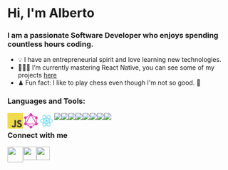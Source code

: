 # Hi, I'm Alberto 
### I am a passionate Software Developer who enjoys spending countless hours coding.
- 💡  I have an entrepreneurial spirit and love learning new technologies. 
- 👨🏻‍💻 I’m currently mastering React Native, you can see some of my projects [here](https://betomoedano.netlify.app/)
- ♟ Fun fact: I like to play chess even though I'm not so good. 🤯

### Languages and Tools:

<p>
<img align="left" height="35" src="https://raw.githubusercontent.com/github/explore/80688e429a7d4ef2fca1e82350fe8e3517d3494d/topics/javascript/javascript.png" style="max-width: 100%;">
<img align="left" height="35" src="https://raw.githubusercontent.com/github/explore/5c058a388828bb5fde0bcafd4bc867b5bb3f26f3/topics/graphql/graphql.png" style="max-width: 100%;">
<img align="left" height="35" src="https://raw.githubusercontent.com/github/explore/80688e429a7d4ef2fca1e82350fe8e3517d3494d/topics/react/react.png" style="max-width: 100%;">
<img align="left" height="35" src="https://upload.wikimedia.org/wikipedia/commons/thumb/2/29/Postgresql_elephant.svg/1200px-Postgresql_elephant.svg.png
">
<img align="left" height="35" src="https://www.consoleconnect.com/wp-content/uploads/2019/07/amazon-web-services-cloud.svg">
<img align="left" height="35" src="https://cdn-icons-png.flaticon.com/512/919/919836.png">
<img align="left" height="35" src="https://www.pngkey.com/png/full/178-1787134_png-file-svg-github-icon-png.png">
<img align="left" height="35" src="https://cdn.iconscout.com/icon/free/png-256/html-59-225995.png">
<img align="left" height="35" src="https://1000logos.net/wp-content/uploads/2020/09/CSS-Logo.png">
<img align="left" height="35" src="https://cdn4.iconfinder.com/data/icons/logos-brands-5/24/unity-512.png">
<img align="left" height="35" src="https://cdn.iconscout.com/icon/free/png-256/figma-2296071-1912030.png">
 
</p>

<br/>

### Connect with me

[<img align="left" src="https://www.iconpacks.net/icons/2/free-youtube-logo-icon-2431-thumb.png" width="35" height="35"/>](https://www.youtube.com/channel/UCzkDuc3rSDyEZYo3NoHzalw)
[<img align="left" src="https://cdn-icons-png.flaticon.com/512/174/174855.png" width="30" height="30"/>](https://www.instagram.com/betomoedano/)
[<img align="left" src="https://cdn-icons-png.flaticon.com/512/174/174857.png" width="30" height="30"/>](https://www.linkedin.com/in/betomoedano/)
<!--
**betomoedano/betomoedano** is a ✨ _special_ ✨ repository because its `README.md` (this file) appears on your GitHub profile.

Here are some ideas to get you started:

- 🔭 I’m currently working on ...
- 🌱 I’m currently learning ...
- 👯 I’m looking to collaborate on ...
- 🤔 I’m looking for help with ...
- 💬 Ask me about ...
- 📫 How to reach me: ...
- 😄 Pronouns: ...
- ⚡ Fun fact: ...
-->
